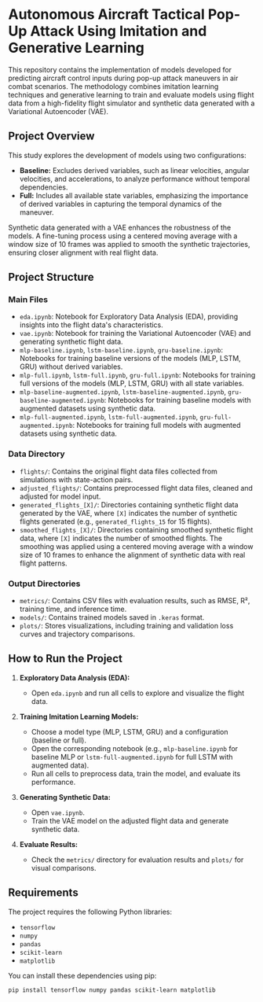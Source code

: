 # Autonomous Aircraft Tactical Pop-Up Attack Using Imitation and Generative Learning

This repository contains the implementation of models developed for predicting aircraft control inputs during pop-up attack maneuvers in air combat scenarios. The methodology combines imitation learning techniques and generative learning to train and evaluate models using flight data from a high-fidelity flight simulator and synthetic data generated with a Variational Autoencoder (VAE).

## Project Overview

This study explores the development of models using two configurations:
- **Baseline:** Excludes derived variables, such as linear velocities, angular velocities, and accelerations, to analyze performance without temporal dependencies.
- **Full:** Includes all available state variables, emphasizing the importance of derived variables in capturing the temporal dynamics of the maneuver.

Synthetic data generated with a VAE enhances the robustness of the models. A fine-tuning process using a centered moving average with a window size of 10 frames was applied to smooth the synthetic trajectories, ensuring closer alignment with real flight data.

## Project Structure

### Main Files
- `eda.ipynb`: Notebook for Exploratory Data Analysis (EDA), providing insights into the flight data's characteristics.
- `vae.ipynb`: Notebook for training the Variational Autoencoder (VAE) and generating synthetic flight data.
- `mlp-baseline.ipynb`, `lstm-baseline.ipynb`, `gru-baseline.ipynb`: Notebooks for training baseline versions of the models (MLP, LSTM, GRU) without derived variables.
- `mlp-full.ipynb`, `lstm-full.ipynb`, `gru-full.ipynb`: Notebooks for training full versions of the models (MLP, LSTM, GRU) with all state variables.
- `mlp-baseline-augmented.ipynb`, `lstm-baseline-augmented.ipynb`, `gru-baseline-augmented.ipynb`: Notebooks for training baseline models with augmented datasets using synthetic data.
- `mlp-full-augmented.ipynb`, `lstm-full-augmented.ipynb`, `gru-full-augmented.ipynb`: Notebooks for training full models with augmented datasets using synthetic data.

### Data Directory
- `flights/`: Contains the original flight data files collected from simulations with state-action pairs.
- `adjusted_flights/`: Contains preprocessed flight data files, cleaned and adjusted for model input.
- `generated_flights_[X]/`: Directories containing synthetic flight data generated by the VAE, where `[X]` indicates the number of synthetic flights generated (e.g., `generated_flights_15` for 15 flights).
- `smoothed_flights_[X]/`: Directories containing smoothed synthetic flight data, where `[X]` indicates the number of smoothed flights. The smoothing was applied using a centered moving average with a window size of 10 frames to enhance the alignment of synthetic data with real flight patterns.

### Output Directories
- `metrics/`: Contains CSV files with evaluation results, such as RMSE, R², training time, and inference time.
- `models/`: Contains trained models saved in `.keras` format.
- `plots/`: Stores visualizations, including training and validation loss curves and trajectory comparisons.

## How to Run the Project

1. **Exploratory Data Analysis (EDA):**
   - Open `eda.ipynb` and run all cells to explore and visualize the flight data.

2. **Training Imitation Learning Models:**
   - Choose a model type (MLP, LSTM, GRU) and a configuration (baseline or full).
   - Open the corresponding notebook (e.g., `mlp-baseline.ipynb` for baseline MLP or `lstm-full-augmented.ipynb` for full LSTM with augmented data).
   - Run all cells to preprocess data, train the model, and evaluate its performance.

3. **Generating Synthetic Data:**
   - Open `vae.ipynb`.
   - Train the VAE model on the adjusted flight data and generate synthetic data.

4. **Evaluate Results:**
   - Check the `metrics/` directory for evaluation results and `plots/` for visual comparisons.

## Requirements

The project requires the following Python libraries:

- `tensorflow`
- `numpy`
- `pandas`
- `scikit-learn`
- `matplotlib`

You can install these dependencies using pip:

```bash
pip install tensorflow numpy pandas scikit-learn matplotlib
